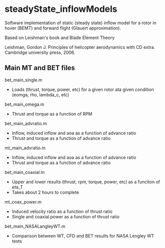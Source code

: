 # steadyState_inflowModels
Software implementation of static (steady state) inflow model for a rotor in hover (BEMT) and forward flight (Glauert approximation). 

Based on Leishman's book and Blade Element Theory

Leishman, Gordon J. Principles of helicopter aerodynamics with CD extra. Cambridge university press, 2006.


## Main MT and BET files
bet_main_single.m
- Loads (thrust, torque, power, etc) for a given rotor ata given condition (eomga, rho, lambda_c, etc)

bet_main_omega.m
- Thrust and torque as a function of RPM

bet_main_advratio.m
- Inflow, induced inflow and aoa as a function of advance ratio
- Thrust and torque as a function of advance ratio

mt_main_advratio.m
- Inflow, induced inflow and aoa as a function of advance ratio
- Thrust and torque as a function of advance ratio

bet_main_coaxial.m
- Upper and lower results (thrust, rpm, torque, power, etc) as a funciton of eta_T 
- Takes about 2 hours to complete

mt_coax_power.m 
- Induced velocity ratio as a function of thrust ratio
- Single and coaxial power as a function of thrust ratio

bet_main_NASALangleyWT.m
- Comparison between WT, CFD and BET results for NASA Lengley WT tests


